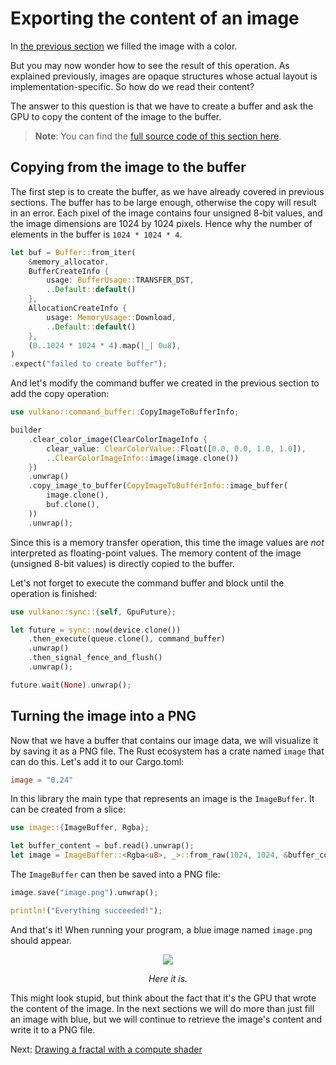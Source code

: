 # Exporting the content of an image

In [the previous section](image_clear.html) we filled the image with a color.

But you may now wonder how to see the result of this operation. As explained previously, images
are opaque structures whose actual layout is implementation-specific. So how do we read their
content?

The answer to this question is that we have to create a buffer and ask the GPU to copy the content
of the image to the buffer.

> **Note**: You can find the [full source code of this section
> here](https://github.com/vulkano-rs/vulkano-book/blob/main/chapter_code/src/bin/images/image_clear.rs).

## Copying from the image to the buffer

The first step is to create the buffer, as we have already covered in previous sections. The buffer
has to be large enough, otherwise the copy will result in an error. Each pixel of the image
contains four unsigned 8-bit values, and the image dimensions are 1024 by 1024 pixels. Hence why
the number of elements in the buffer is `1024 * 1024 * 4`.

```rust
let buf = Buffer::from_iter(
    &memory_allocator,
    BufferCreateInfo {
        usage: BufferUsage::TRANSFER_DST,
        ..Default::default()
    },
    AllocationCreateInfo {
        usage: MemoryUsage::Download,
        ..Default::default()
    },
    (0..1024 * 1024 * 4).map(|_| 0u8),
)
.expect("failed to create buffer");
```

And let's modify the command buffer we created in the previous section to add the copy operation:

```rust
use vulkano::command_buffer::CopyImageToBufferInfo;

builder
    .clear_color_image(ClearColorImageInfo {
        clear_value: ClearColorValue::Float([0.0, 0.0, 1.0, 1.0]),
        ..ClearColorImageInfo::image(image.clone())
    })
    .unwrap()
    .copy_image_to_buffer(CopyImageToBufferInfo::image_buffer(
        image.clone(),
        buf.clone(),
    ))
    .unwrap();
```

Since this is a memory transfer operation, this time the image values are *not* interpreted as
floating-point values. The memory content of the image (unsigned 8-bit values) is directly copied
to the buffer.

Let's not forget to execute the command buffer and block until the operation is finished:

```rust
use vulkano::sync::{self, GpuFuture};

let future = sync::now(device.clone())
    .then_execute(queue.clone(), command_buffer)
    .unwrap()
    .then_signal_fence_and_flush()
    .unwrap();

future.wait(None).unwrap();
```

## Turning the image into a PNG

Now that we have a buffer that contains our image data, we will visualize it by saving it as a PNG
file. The Rust ecosystem has a crate named `image` that can do this.
Let's add it to our Cargo.toml:

```toml
image = "0.24"
```

In this library the main type that represents an image is the `ImageBuffer`. It can be created
from a slice:

```rust
use image::{ImageBuffer, Rgba};

let buffer_content = buf.read().unwrap();
let image = ImageBuffer::<Rgba<u8>, _>::from_raw(1024, 1024, &buffer_content[..]).unwrap();
```

The `ImageBuffer` can then be saved into a PNG file:

```rust
image.save("image.png").unwrap();

println!("Everything succeeded!");
```

And that's it! When running your program, a blue image named `image.png` should appear.

<center>
<img src="guide-image-export-1.png" />

*Here it is.*

</center>

This might look stupid, but think about the fact that it's the GPU that wrote the content of
the image. In the next sections we will do more than just fill an image with blue, but we will
continue to retrieve the image's content and write it to a PNG file.

Next: [Drawing a fractal with a compute shader](mandelbrot.html)
